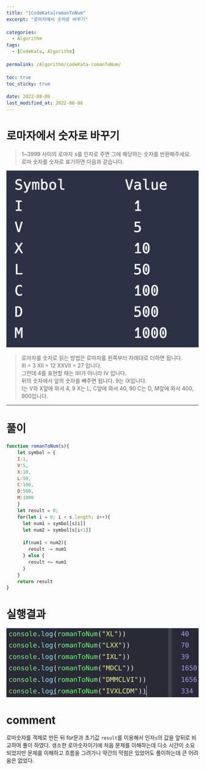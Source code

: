 ```yaml
---
title: "[CodeKata]romanToNum"
excerpt: "로마자에서 숫자로 바꾸기"

categories:
  - Algorithm
tags:
  - [CodeKata, Algorithm]

permalink: /Algorithm/codeKata-romanToNum/

toc: true
toc_sticky: true

date: 2022-08-08
last_modified_at: 2022-08-08
---
```

# 로마자에서 숫자로 바꾸기
> 1~3999 사이의 로마자 s를 인자로 주면 그에 해당하는 숫자를 반환해주세요.\
> 로마 숫자를 숫자로 표기하면 다음과 같습니다.

![](../../assets/images/posts_img/Algorithm_image/2022-08-08-romanToNum1.png)

> 로마자를 숫자로 읽는 방법은 로마자를 왼쪽부터 차례대로 더하면 됩니다.\
> III = 3 XII = 12 XXVII = 27 입니다.\
> 그런데 4를 표현할 때는 IIII가 아니라 IV 입니다.\
>  뒤의 숫자에서 앞의 숫자를 빼주면 됩니다. 9는 IX입니다.\
> I는 V와 X앞에 와서 4, 9 X는 L, C앞에 와서 40, 90 C는 D, M앞에 와서 400, 900입니다.


----

# 풀이

```javascript
function romanToNum(s){
    let symbol = {
    I:1,
    V:5,
    X:10,
    L:50,
    C:100,
    D:500,
    M:1000
    }
    let result = 0;
    for(let i = 0; i < s.length; i++){
      let num1 = symbol[s[i]]
      let num2 = symbol[s[i+1]]

      if(num1 < num2){
        result -= num1
      } else {
        result += num1
      } 
    }
    return result
}
```
# 실행결과
![](../../assets/images/posts_img/Algorithm_image/2022-08-08-romanToNum2.png)

# comment

로마숫자를 객체로 만든 뒤 for문과 초기값 `result`를 이용해서 인자`s`의 값을 앞뒤로 비교하여 풀이 하였다. 생소한 로마숫자이기에 처음 문제를 이해하는데 다소 시간이 소요되었지만 문제를 이해하고 흐름을 그려가니 약간의 막힘은 있었어도 풀이하는데 큰 어려움은 없었다.